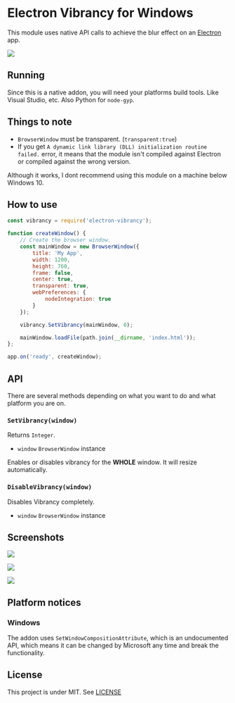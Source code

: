 # Electron Vibrancy for Windows

This module uses native API calls to achieve the blur effect on an [Electron](https://github.com/electron/electron) app.

![](http://i.imgur.com/0sRPzpn.png)

## Running

Since this is a native addon, you will need your platforms build tools. Like Visual Studio, etc. Also Python for `node-gyp`.

## Things to note
- `BrowserWindow` must be transparent. (`transparent:true`)
- If you get `A dynamic link library (DLL) initialization routine failed.` error, it means that the module isn't compiled against Electron or compiled against the wrong version. 

Although it works, I dont recommend using this module on a machine below Windows 10.

## How to use

```javascript
const vibrancy = require('electron-vibrancy');

function createWindow() {
    // Create the browser window.
    const mainWindow = new BrowserWindow({
        title: 'My App',
        width: 1200,
        height: 760,
        frame: false,
        center: true,
        transparent: true,
        webPreferences: {
            nodeIntegration: true
        }
    });

    vibrancy.SetVibrancy(mainWindow, 0);

    mainWindow.loadFile(path.join(__dirname, 'index.html'));
};

app.on('ready', createWindow);
```

## API
There are several methods depending on what you want to do and what platform you are on.

### `SetVibrancy(window)`

Returns `Integer`.

* `window` `BrowserWindow` instance

Enables or disables vibrancy for the **WHOLE** window. It will resize automatically.


### `DisableVibrancy(window)`

Disables Vibrancy completely.

* `window` `BrowserWindow` instance


## Screenshots

![](https://cloud.githubusercontent.com/assets/174864/19833319/bc7214f8-9e0b-11e6-8331-be49ca3eeab9.png)

![](https://cloud.githubusercontent.com/assets/174864/19833322/bc7f168a-9e0b-11e6-9c84-c2a746538edc.png)

![](https://cloud.githubusercontent.com/assets/174864/19833327/bc8b2c2c-9e0b-11e6-9272-8d84ad3b7116.png)


## Platform notices

### Windows
The addon uses ```SetWindowCompositionAttribute```, which is an undocumented API, which means it can be changed by Microsoft any time and break the functionality.


## License

This project is under MIT.
See [LICENSE](https://github.com/arkenthera/electron-vibrancy/blob/master/LICENSE)
